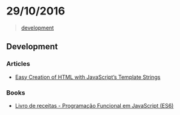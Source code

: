 # 29/10/2016

> [development](#development)


## Development

### Articles
- [Easy Creation of HTML with JavaScript’s Template Strings](http://wesbos.com/template-strings-html/)

### Books
- [Livro de receitas - Programação Funcional em JavaScript (ES6)](https://github.com/js-functional/js-funcional/blob/master/translations/pt-BR/README.md)